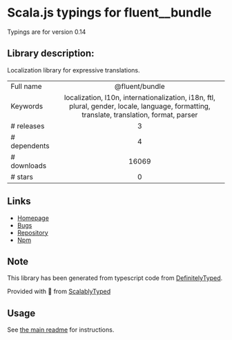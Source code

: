 
# Scala.js typings for fluent__bundle

Typings are for version 0.14

## Library description:
Localization library for expressive translations.

|                    |                 |
| ------------------ | :-------------: |
| Full name          | @fluent/bundle |
| Keywords           | localization, l10n, internationalization, i18n, ftl, plural, gender, locale, language, formatting, translate, translation, format, parser |
| # releases         | 3 |
| # dependents       | 4 |
| # downloads        | 16069 |
| # stars            | 0 |

## Links
- [Homepage](https://projectfluent.org)
- [Bugs](https://github.com/projectfluent/fluent.js/issues)
- [Repository](https://github.com/projectfluent/fluent.js)
- [Npm](https://www.npmjs.com/package/%40fluent%2Fbundle)
    


## Note
This library has been generated from typescript code from [DefinitelyTyped](https://definitelytyped.org).

Provided with :purple_heart: from [ScalablyTyped](https://github.com/oyvindberg/ScalablyTyped)

## Usage
See [the main readme](../../readme.md) for instructions.


